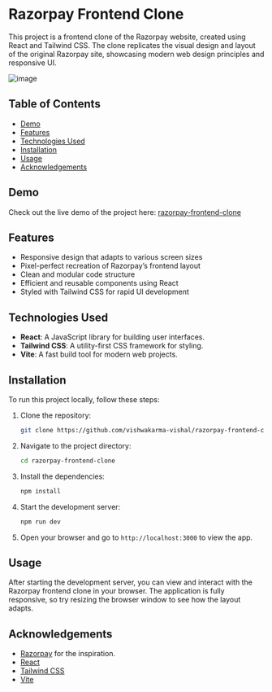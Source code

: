 
# Razorpay Frontend Clone

This project is a frontend clone of the Razorpay website, created using React and Tailwind CSS. The clone replicates the visual design and layout of the original Razorpay site, showcasing modern web design principles and responsive UI.

![image](https://github.com/user-attachments/assets/bc37e484-5aa9-4fad-b0fa-459dca27c4bf)


## Table of Contents

- [Demo](#demo)
- [Features](#features)
- [Technologies Used](#technologies-used)
- [Installation](#installation)
- [Usage](#usage)
- [Acknowledgements](#acknowledgements)

## Demo

Check out the live demo of the project here: [razorpay-frontend-clone](https://vishal-razorpay-clone.netlify.app/)

## Features

- Responsive design that adapts to various screen sizes
- Pixel-perfect recreation of Razorpay’s frontend layout
- Clean and modular code structure
- Efficient and reusable components using React
- Styled with Tailwind CSS for rapid UI development

## Technologies Used

- **React**: A JavaScript library for building user interfaces.
- **Tailwind CSS**: A utility-first CSS framework for styling.
- **Vite**: A fast build tool for modern web projects.

## Installation

To run this project locally, follow these steps:

1. Clone the repository:
   ```bash
   git clone https://github.com/vishwakarma-vishal/razorpay-frontend-clone.git
   ```
2. Navigate to the project directory:
   ```bash
   cd razorpay-frontend-clone
   ```
3. Install the dependencies:
   ```bash
   npm install
   ```
4. Start the development server:
   ```bash
   npm run dev
   ```
5. Open your browser and go to `http://localhost:3000` to view the app.

## Usage

After starting the development server, you can view and interact with the Razorpay frontend clone in your browser. The application is fully responsive, so try resizing the browser window to see how the layout adapts.

## Acknowledgements

- [Razorpay](https://razorpay.com) for the inspiration.
- [React](https://reactjs.org/)
- [Tailwind CSS](https://tailwindcss.com/)
- [Vite](https://vitejs.dev/)
